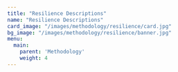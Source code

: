 ```yaml
---
title: "Resilience Descriptions"
name: "Resilience Descriptions"
card_image: "/images/methodology/resilience/card.jpg"
bg_image: "/images/methodology/resilience/banner.jpg"
menu:
  main:
    parent: 'Methodology'
    weight: 4
---
```


